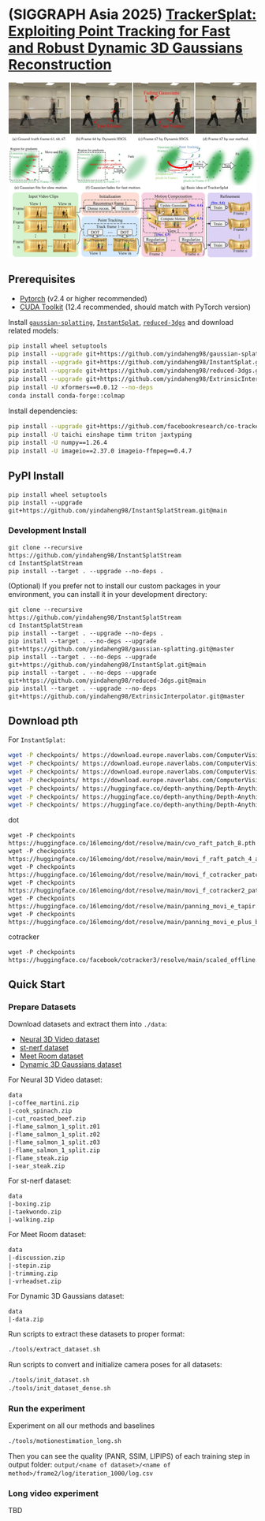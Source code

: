 # (SIGGRAPH Asia 2025) [TrackerSplat: Exploiting Point Tracking for Fast and Robust Dynamic 3D Gaussians Reconstruction](http://profile.yindaheng98.top/TrackerSplat2025SIGGRAPHAsia.pdf)

![](assets/RepresentativeImage.jpg)

## Prerequisites

* [Pytorch](https://pytorch.org/) (v2.4 or higher recommended)
* [CUDA Toolkit](https://developer.nvidia.com/cuda-12-4-0-download-archive) (12.4 recommended, should match with PyTorch version)

Install [`gaussian-splatting`](https://github.com/yindaheng98/gaussian-splatting), [`InstantSplat`](https://github.com/yindaheng98/InstantSplat), [`reduced-3dgs`](https://github.com/yindaheng98/reduced-3dgs) and download related models:

```sh
pip install wheel setuptools
pip install --upgrade git+https://github.com/yindaheng98/gaussian-splatting.git@master --no-build-isolation
pip install --upgrade git+https://github.com/yindaheng98/InstantSplat.git@main --no-build-isolation
pip install --upgrade git+https://github.com/yindaheng98/reduced-3dgs.git@main --no-build-isolation
pip install --upgrade git+https://github.com/yindaheng98/ExtrinsicInterpolator.git@master --no-build-isolation
pip install -U xformers==0.0.12 --no-deps
conda install conda-forge::colmap
```

Install dependencies:

```sh
pip install --upgrade git+https://github.com/facebookresearch/co-tracker.git@main
pip install -U taichi einshape timm triton jaxtyping
pip install -U numpy==1.26.4
pip install -U imageio==2.37.0 imageio-ffmpeg==0.4.7
```

## PyPI Install

```shell
pip install wheel setuptools
pip install --upgrade git+https://github.com/yindaheng98/InstantSplatStream.git@main
```

### Development Install

```shell
git clone --recursive https://github.com/yindaheng98/InstantSplatStream
cd InstantSplatStream
pip install --target . --upgrade --no-deps .
```

(Optional) If you prefer not to install our custom packages in your environment, you can install it in your development directory:

```shell
git clone --recursive https://github.com/yindaheng98/InstantSplatStream
cd InstantSplatStream
pip install --target . --upgrade --no-deps .
pip install --target . --no-deps --upgrade git+https://github.com/yindaheng98/gaussian-splatting.git@master
pip install --target . --no-deps --upgrade git+https://github.com/yindaheng98/InstantSplat.git@main
pip install --target . --no-deps --upgrade git+https://github.com/yindaheng98/reduced-3dgs.git@main
pip install --target . --upgrade --no-deps git+https://github.com/yindaheng98/ExtrinsicInterpolator.git@master
```

## Download pth

For `InstantSplat`:
```sh
wget -P checkpoints/ https://download.europe.naverlabs.com/ComputerVision/DUSt3R/DUSt3R_ViTLarge_BaseDecoder_224_linear.pth
wget -P checkpoints/ https://download.europe.naverlabs.com/ComputerVision/DUSt3R/DUSt3R_ViTLarge_BaseDecoder_512_linear.pth
wget -P checkpoints/ https://download.europe.naverlabs.com/ComputerVision/DUSt3R/DUSt3R_ViTLarge_BaseDecoder_512_dpt.pth
wget -P checkpoints/ https://download.europe.naverlabs.com/ComputerVision/MASt3R/MASt3R_ViTLarge_BaseDecoder_512_catmlpdpt_metric.pth
wget -P checkpoints/ https://huggingface.co/depth-anything/Depth-Anything-V2-Small/resolve/main/depth_anything_v2_vits.pth
wget -P checkpoints/ https://huggingface.co/depth-anything/Depth-Anything-V2-Base/resolve/main/depth_anything_v2_vitb.pth
wget -P checkpoints/ https://huggingface.co/depth-anything/Depth-Anything-V2-Large/resolve/main/depth_anything_v2_vitl.pth
```

dot
```shell
wget -P checkpoints https://huggingface.co/16lemoing/dot/resolve/main/cvo_raft_patch_8.pth
wget -P checkpoints https://huggingface.co/16lemoing/dot/resolve/main/movi_f_raft_patch_4_alpha.pth
wget -P checkpoints https://huggingface.co/16lemoing/dot/resolve/main/movi_f_cotracker_patch_4_wind_8.pth
wget -P checkpoints https://huggingface.co/16lemoing/dot/resolve/main/movi_f_cotracker2_patch_4_wind_8.pth
wget -P checkpoints https://huggingface.co/16lemoing/dot/resolve/main/panning_movi_e_tapir.pth
wget -P checkpoints https://huggingface.co/16lemoing/dot/resolve/main/panning_movi_e_plus_bootstapir.pth
```

cotracker
```shell
wget -P checkpoints https://huggingface.co/facebook/cotracker3/resolve/main/scaled_offline.pth
```

## Quick Start

### Prepare Datasets

Download datasets and extract them into `./data`:

* [Neural 3D Video dataset](https://github.com/facebookresearch/Neural_3D_Video/releases/tag/v1.0)
* [st-nerf dataset](https://hkustconnect-my.sharepoint.com/:f:/g/personal/xliufe_connect_ust_hk/EjqArjZxmmtDplj_IrwlUq0BMUyG69zr5YqXFBxgku4rRQ?e=n2fSBs)
* [Meet Room dataset](https://drive.google.com/drive/folders/1lNmQ6_ykyKjT6UKy-SnqWoSlI5yjh3l_)
* [Dynamic 3D Gaussians dataset](https://omnomnom.vision.rwth-aachen.de/data/Dynamic3DGaussians/data.zip)

For Neural 3D Video dataset:
```
data
|-coffee_martini.zip
|-cook_spinach.zip
|-cut_roasted_beef.zip
|-flame_salmon_1_split.z01
|-flame_salmon_1_split.z02
|-flame_salmon_1_split.z03
|-flame_salmon_1_split.zip
|-flame_steak.zip
|-sear_steak.zip
```

For st-nerf dataset:
```
data
|-boxing.zip
|-taekwondo.zip
|-walking.zip
```

For Meet Room dataset:
```
data
|-discussion.zip
|-stepin.zip
|-trimming.zip
|-vrheadset.zip
```

For Dynamic 3D Gaussians dataset:
```
data
|-data.zip
```

Run scripts to extract these datasets to proper format:
```sh
./tools/extract_dataset.sh
```

Run scripts to convert and initialize camera poses for all datasets:
```sh
./tools/init_dataset.sh
./tools/init_dataset_dense.sh
```

### Run the experiment

Experiment on all our methods and baselines
```sh
./tools/motionestimation_long.sh
```

Then you can see the quality (PANR, SSIM, LIPIPS) of each training step in output folder: `output/<name of dataset>/<name of method>/frame2/log/iteration_1000/log.csv`

### Long video experiment

TBD
